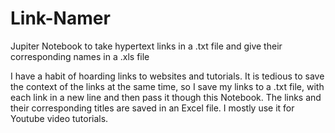 # Link-Namer
Jupiter Notebook to take hypertext links in a .txt file and give their corresponding names in a .xls  file

I have a habit of hoarding links to websites and tutorials. It is tedious to save the context of the links at the same time, so I save my links to a .txt file, with each link in a new line and then pass it though this Notebook. The links and their corresponding titles are saved in an Excel file. I mostly use it for Youtube video tutorials.
